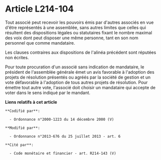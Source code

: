 # Article L214-104

Tout associé peut recevoir les pouvoirs émis par d'autres associés en vue d'être représentés à une assemblée, sans autres
limites que celles qui résultent des dispositions légales ou statutaires fixant le nombre maximal des voix dont peut disposer
une même personne, tant en son nom personnel que comme mandataire. 

Les clauses contraires aux dispositions de l'alinéa précédent sont réputées non écrites. 

Pour toute procuration d'un associé sans indication de mandataire, le président de l'assemblée générale émet un avis
favorable à l'adoption des projets de résolution présentés ou agréés par la société de gestion et un vote défavorable à
l'adoption de tous autres projets de résolution. Pour émettre tout autre vote, l'associé doit choisir un mandataire qui
accepte de voter dans le sens indiqué par le mandant.

**Liens relatifs à cet article**

	**Codifié par**:

	  - Ordonnance n°2000-1223 du 14 décembre 2000 (V)

	**Modifié par**:

	  - Ordonnance n°2013-676 du 25 juillet 2013 - art. 6

	**Cité par**:

	  - Code monétaire et financier - art. R214-143 (V)
